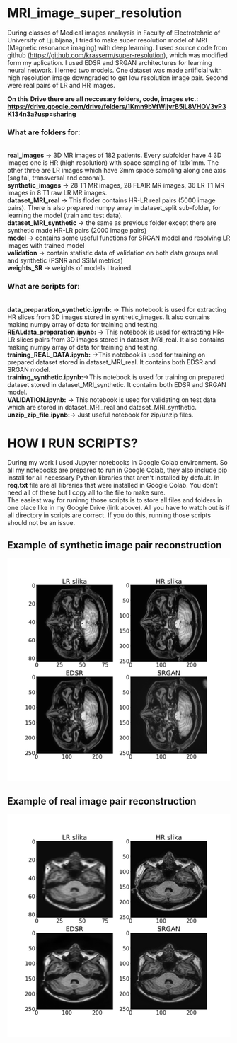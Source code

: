 # MRI_image_super_resolution
During classes of Medical images analaysis in Faculty of Electrotehnic of University of Ljubljana, I tried to make super resolution model of MRI (Magnetic resonance imaging) with deep learning. I used source code from github (https://github.com/krasserm/super-resolution), which was modified form my aplication.
I used EDSR and SRGAN architectures for learning neural network. I lerned two models. One dataset was made artificial with high resolution image downgraded to get low resolution image pair. Second were real pairs of LR and HR images.

**On this Drive there are all neccesary folders, code, images etc.:
https://drive.google.com/drive/folders/1Kmn9bVfWjjyrB5lL8VHOV3vP3K134n3a?usp=sharing**

### What are folders for:
<br/>**real_images** -> 3D MR images of 182 patients. Every subfolder have 4 3D images one is HR (high resolution) with space sampling of 1x1x1mm. The other three are LR images which have 3mm space sampling along one axis (sagital, transversal and coronal).
<br/>**synthetic_images** -> 28 T1 MR images, 28 FLAIR MR images, 36 LR T1 MR images in 8 T1 raw LR MR images.
<br/>**dataset_MRI_real** -> This floder contains HR-LR real pairs (5000 image pairs). There is also prepared numpy array in dataset_split sub-folder, for learning the model (train and test data).
<br/>**dataset_MRI_synthetic** -> the same as previous folder except there are synthetic made HR-LR pairs (2000 image pairs)
<br/>**model** -> contains some useful functions for SRGAN model and resolving LR images with trained model
<br/>**validation** -> contain statistic data of validation on both data groups real and synthetic (PSNR and SSIM metrics)
<br/>**weights_SR** -> weights of models I trained.

### What are scripts for:
<br/>**data_preparation_synthetic.ipynb:** -> This notebook is used for extracting HR slices from 3D images stored in synthetic_images. It also contains making numpy array of data for training and testing.
<br/>**REALdata_preparation.ipynb:** -> This notebook is used for extracting HR-LR slices pairs from 3D images stored in dataset_MRI_real. It also contains making numpy array of data for training and testing.
<br/>**training_REAL_DATA.ipynb:** ->This notebook is used for training on prepared dataset stored in dataset_MRI_real. It contains both EDSR and SRGAN model.
<br/>**training_synthetic.ipynb:**->This notebook is used for training on prepared dataset stored in dataset_MRI_synthetic. It contains both EDSR and SRGAN model.
<br/>**VALIDATION.ipynb:** -> This notebook is used for validating on test data which are stored in dataset_MRI_real and dataset_MRI_synthetic.
<br/>**unzip_zip_file.ipynb:**-> Just useful notebook for zip/unzip files.

# HOW I RUN SCRIPTS?
During my work I used Jupyter notebooks in Google Colab environment. So all my notebooks are prepared to run in Google Colab, they also include pip install for all necessary Python libraries that aren't installed by default. In **req.txt** file are all libraries that were installed in Google Colab. You don't need all of these but I copy all to the file to make sure.
<br/> The easiest way for runinng those scripts is to store all files and folders in one place like in my Google Drive (link above). All you have to watch out is if all directory in scripts are correct. If you do this, running those scripts should not be an issue.

## Example of synthetic image pair reconstruction
![result-synthetic](synthetic.png)

## Example of real image pair reconstruction
![result-synthetic](real.png)
